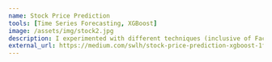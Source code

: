 ```yaml
---
name: Stock Price Prediction
tools: [Time Series Forecasting, XGBoost]
image: /assets/img/stock2.jpg
description: I experimented with different techniques (inclusive of Facebook Prophet, Naive Forecasting, Neural Networks and XGBoost) on a single dataset to learn the ins-and-outs of time-series forecasting.
external_url: https://medium.com/swlh/stock-price-prediction-xgboost-1fce6cbd24d7
---
```

